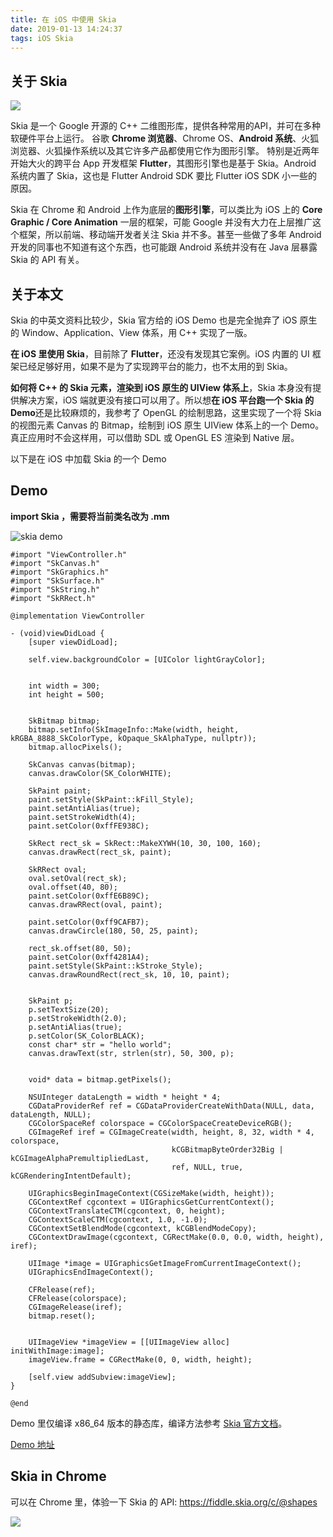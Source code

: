 ```yaml
---
title: 在 iOS 中使用 Skia
date: 2019-01-13 14:24:37
tags: iOS Skia
---
```

<meta name="referrer" content="no-referrer" />

## 关于 Skia

![](https://upload-images.jianshu.io/upload_images/332029-c476f74449914230.png?imageMogr2/auto-orient/strip%7CimageView2/2/w/1240)

Skia 是一个 Google 开源的 C++ 二维图形库，提供各种常用的API，并可在多种软硬件平台上运行。
谷歌 **Chrome 浏览器**、Chrome OS、**Android 系统**、火狐浏览器、火狐操作系统以及其它许多产品都使用它作为图形引擎。
特别是近两年开始大火的跨平台 App 开发框架 **Flutter**，其图形引擎也是基于 Skia。Android 系统内置了 Skia，这也是 Flutter Android SDK 要比 Flutter iOS SDK 小一些的原因。

Skia 在 Chrome 和 Android 上作为底层的**图形引擎**，可以类比为 iOS 上的 **Core Graphic / Core Animation** 一层的框架，可能 Google 并没有大力在上层推广这个框架，所以前端、移动端开发者关注 Skia 并不多。甚至一些做了多年 Android 开发的同事也不知道有这个东西，也可能跟 Android 系统并没有在 Java 层暴露 Skia 的 API 有关。

## 关于本文

Skia 的中英文资料比较少，Skia 官方给的 iOS Demo 也是完全抛弃了 iOS 原生的 Window、Application、View 体系，用 C++ 实现了一版。

**在 iOS 里使用 Skia**，目前除了 **Flutter**，还没有发现其它案例。iOS 内置的 UI 框架已经足够好用，如果不是为了实现跨平台的能力，也不太用的到 Skia。

**如何将 C++ 的 Skia 元素，渲染到 iOS 原生的 UIView 体系上**，Skia 本身没有提供解决方案，iOS 端就更没有接口可以用了。所以想**在 iOS 平台跑一个 Skia 的 Demo**还是比较麻烦的，我参考了 OpenGL 的绘制思路，这里实现了一个将 Skia 的视图元素 Canvas 的 Bitmap，绘制到 iOS 原生 UIView 体系上的一个 Demo。真正应用时不会这样用，可以借助 SDL 或 OpenGL ES 渲染到 Native 层。

以下是在 iOS 中加载 Skia 的一个 Demo

## Demo

**import Skia ，需要将当前类名改为 .mm**

![skia demo](https://upload-images.jianshu.io/upload_images/332029-c0209f0167058cae.png?imageMogr2/auto-orient/strip%7CimageView2/2/w/1240)


```
#import "ViewController.h"
#import "SkCanvas.h"
#import "SkGraphics.h"
#import "SkSurface.h"
#import "SkString.h"
#import "SkRRect.h"

@implementation ViewController

- (void)viewDidLoad {
    [super viewDidLoad];

    self.view.backgroundColor = [UIColor lightGrayColor];
    
    
    int width = 300;
    int height = 500;
    
    
    SkBitmap bitmap;
    bitmap.setInfo(SkImageInfo::Make(width, height, kRGBA_8888_SkColorType, kOpaque_SkAlphaType, nullptr));
    bitmap.allocPixels();
    
    SkCanvas canvas(bitmap);
    canvas.drawColor(SK_ColorWHITE);
    
    SkPaint paint;
    paint.setStyle(SkPaint::kFill_Style);
    paint.setAntiAlias(true);
    paint.setStrokeWidth(4);
    paint.setColor(0xffFE938C);
    
    SkRect rect_sk = SkRect::MakeXYWH(10, 30, 100, 160);
    canvas.drawRect(rect_sk, paint);
    
    SkRRect oval;
    oval.setOval(rect_sk);
    oval.offset(40, 80);
    paint.setColor(0xffE6B89C);
    canvas.drawRRect(oval, paint);
    
    paint.setColor(0xff9CAFB7);
    canvas.drawCircle(180, 50, 25, paint);
    
    rect_sk.offset(80, 50);
    paint.setColor(0xff4281A4);
    paint.setStyle(SkPaint::kStroke_Style);
    canvas.drawRoundRect(rect_sk, 10, 10, paint);
    
    
    SkPaint p;
    p.setTextSize(20);
    p.setStrokeWidth(2.0);
    p.setAntiAlias(true);
    p.setColor(SK_ColorBLACK);
    const char* str = "hello world";
    canvas.drawText(str, strlen(str), 50, 300, p);
    
    
    void* data = bitmap.getPixels();
    
    NSUInteger dataLength = width * height * 4;
    CGDataProviderRef ref = CGDataProviderCreateWithData(NULL, data, dataLength, NULL);
    CGColorSpaceRef colorspace = CGColorSpaceCreateDeviceRGB();
    CGImageRef iref = CGImageCreate(width, height, 8, 32, width * 4, colorspace,
                                    kCGBitmapByteOrder32Big | kCGImageAlphaPremultipliedLast,
                                    ref, NULL, true, kCGRenderingIntentDefault);
    
    UIGraphicsBeginImageContext(CGSizeMake(width, height));
    CGContextRef cgcontext = UIGraphicsGetCurrentContext();
    CGContextTranslateCTM(cgcontext, 0, height);
    CGContextScaleCTM(cgcontext, 1.0, -1.0);
    CGContextSetBlendMode(cgcontext, kCGBlendModeCopy);
    CGContextDrawImage(cgcontext, CGRectMake(0.0, 0.0, width, height), iref);
    
    UIImage *image = UIGraphicsGetImageFromCurrentImageContext();
    UIGraphicsEndImageContext();
    
    CFRelease(ref);
    CFRelease(colorspace);
    CGImageRelease(iref);
    bitmap.reset();
    
    
    UIImageView *imageView = [[UIImageView alloc] initWithImage:image];
    imageView.frame = CGRectMake(0, 0, width, height);
    
    [self.view addSubview:imageView];
}

@end
```

Demo 里仅编译 x86_64 版本的静态库，编译方法参考 [Skia 官方文档](https://skia.org/index_zh)。

[Demo 地址](https://github.com/yehot/Skia-iOS-Demo)

## Skia in Chrome

 可以在 Chrome 里，体验一下 Skia 的 API: 
 https://fiddle.skia.org/c/@shapes

![](https://upload-images.jianshu.io/upload_images/332029-a2754878e10bf808.png?imageMogr2/auto-orient/strip%7CimageView2/2/w/1240)
